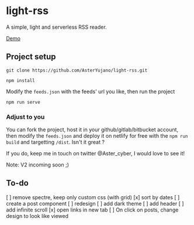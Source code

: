 # light-rss

A simple, light and serverless RSS reader.

[Demo](https://light-rss.netlify.com)

## Project setup
```
git clone https://github.com/AsterYujano/light-rss.git
```

```
npm install
```

Modify the `feeds.json` with the feeds' url you like, then run the project

```
npm run serve
```

### Adjust to you

You can fork the project, host it in your github/gitlab/bitbucket account, then modify the `feeds.json` and deploy it on netlify for free with the `npm run build` and targetting `/dist`. Isn't it great ?

If you do, keep me in touch on twitter @Aster_cyber, I would love to see it!

Note: V2 incoming soon ;)

## To-do

[ ] remove spectre, keep only custom css (with grid)
[x] sort by dates
[ ] create a post component
[ ] redesign
[ ] add dark theme
[ ] add header
[ ] add infinite scroll
[x] open links in new tab
[ ] On click on posts, change design to look like viewed
